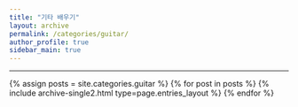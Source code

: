 ```yaml
---
title: "기타 배우기"
layout: archive
permalink: /categories/guitar/
author_profile: true
sidebar_main: true
---
```


<!-- 공백이 포함되어 있는 카테고리 이름의 경우 site.categories['a b c'] 이런식으로! -->

***

{% assign posts = site.categories.guitar %}
{% for post in posts %} {% include archive-single2.html type=page.entries_layout %} {% endfor %}
